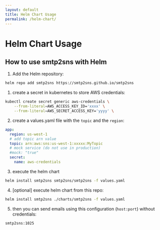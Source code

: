 ```yaml
---
layout: default
title: Helm Chart Usage
permalink: /helm-chart/
---
```


# Helm Chart Usage

## How to use smtp2sns with Helm

1. Add the Helm repository:

```bash
helm repo add smtp2sns https://smtp2sns.github.io/smtp2sns
```

1. create a secret in kubernetes to store AWS credentials:

```bash
kubectl create secret generic aws-credentials \
    --from-literal=AWS_ACCESS_KEY_ID='xxxx' \
    --from-literal=AWS_SECRET_ACCESS_KEY='yyyy' \

```

2. create a values.yaml file with the `topic` and the `region`:
```yaml
app:
  region: us-west-1
  # add topic arn value
  topic: arn:aws:sns:us-west-1:xxxxx:MyTopic
  # mock service (do not use in production)
  #mock: "true"  
  secret:
    name: aws-credentials
```

3. execute the helm chart

```bash
helm install smtp2sns smtp2sns/smtp2sns -f values.yaml
```

4. [optional] execute helm chart from this repo:

```bash
helm install smtp2sns ./charts/smtp2sns -f values.yaml
```

5. then you can send emails using this configuration (`host:port`) without credentials:

```
smtp2sns:1025
```

